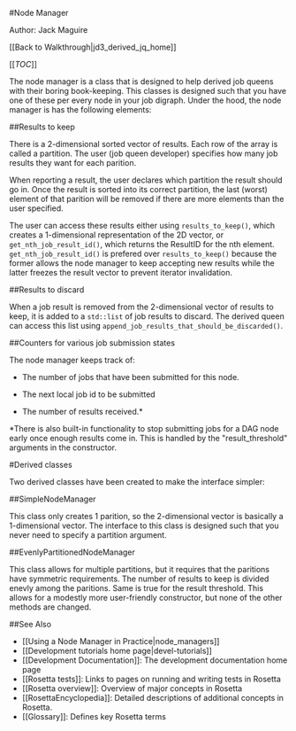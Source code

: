 #Node Manager

Author: Jack Maguire

[[Back to Walkthrough|jd3_derived_jq_home]]

[[_TOC_]]

The node manager is a class that is designed to help derived job queens with their boring book-keeping.
This classes is designed such that you have one of these per every node in your job digraph.
Under the hood, the node manager is has the following elements:

##Results to keep

There is a 2-dimensional sorted vector of results.
Each row of the array is called a partition.
The user (job queen developer) specifies how many job results they want for each parition.

When reporting a result, the user declares which partition the result should go in.
Once the result is sorted into its correct partition, the last (worst) element of
that parition will be removed if there are more elements than the user specified.

The user can access these results either using `results_to_keep()`,
which creates a 1-dimensional representation of the 2D vector,
or `get_nth_job_result_id()`, which returns the ResultID for the nth element.
`get_nth_job_result_id()` is prefered over `results_to_keep()`
because the former allows the node manager to keep accepting new results
while the latter freezes the result vector to prevent iterator invalidation.

##Results to discard

When a job result is removed from the 2-dimensional vector of results to keep,
it is added to a `std::list` of job results to discard.
The derived queen can access this list using `append_job_results_that_should_be_discarded()`.

##Counters for various job submission states

The node manager keeps track of:

- The number of jobs that have been submitted for this node.

- The next local job id to be submitted

- The number of results received.*


*There is also built-in functionality to stop submitting jobs for a DAG node early once enough results come in.
This is handled by the "result_threshold" arguments in the constructor.

#Derived classes

Two derived classes have been created to make the interface simpler:

##SimpleNodeManager

This class only creates 1 parition,
so the 2-dimensional vector is basically a 1-dimensional vector.
The interface to this class is designed such that you never need to specify
a partition argument.

##EvenlyPartitionedNodeManager

This class allows for multiple partitions,
but it requires that the paritions have symmetric requirements.
The number of results to keep is divided enevly among the paritions.
Same is true for the result threshold.
This allows for a modestly more user-friendly constructor,
but none of the other methods are changed.

##See Also

* [[Using a Node Manager in Practice|node_managers]]
* [[Development tutorials home page|devel-tutorials]]
* [[Development Documentation]]: The development documentation home page
* [[Rosetta tests]]: Links to pages on running and writing tests in Rosetta
* [[Rosetta overview]]: Overview of major concepts in Rosetta
* [[RosettaEncyclopedia]]: Detailed descriptions of additional concepts in Rosetta.
* [[Glossary]]: Defines key Rosetta terms